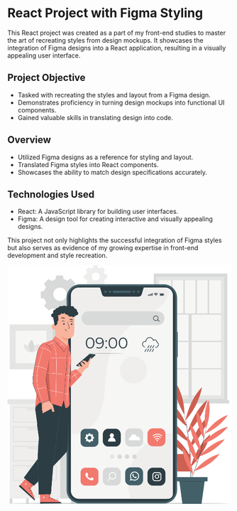 # React Project with Figma Styling

This React project was created as a part of my front-end studies to master the art of recreating styles from design mockups. It showcases the integration of Figma designs into a React application, resulting in a visually appealing user interface.

## Project Objective

- Tasked with recreating the styles and layout from a Figma design.
- Demonstrates proficiency in turning design mockups into functional UI components.
- Gained valuable skills in translating design into code.

## Overview

- Utilized Figma designs as a reference for styling and layout.
- Translated Figma styles into React components.
- Showcases the ability to match design specifications accurately.

## Technologies Used

- React: A JavaScript library for building user interfaces.
- Figma: A design tool for creating interactive and visually appealing designs.

This project not only highlights the successful integration of Figma styles but also serves as evidence of my growing expertise in front-end development and style recreation.


![Project Illustration](src/assets/illustration.svg)
